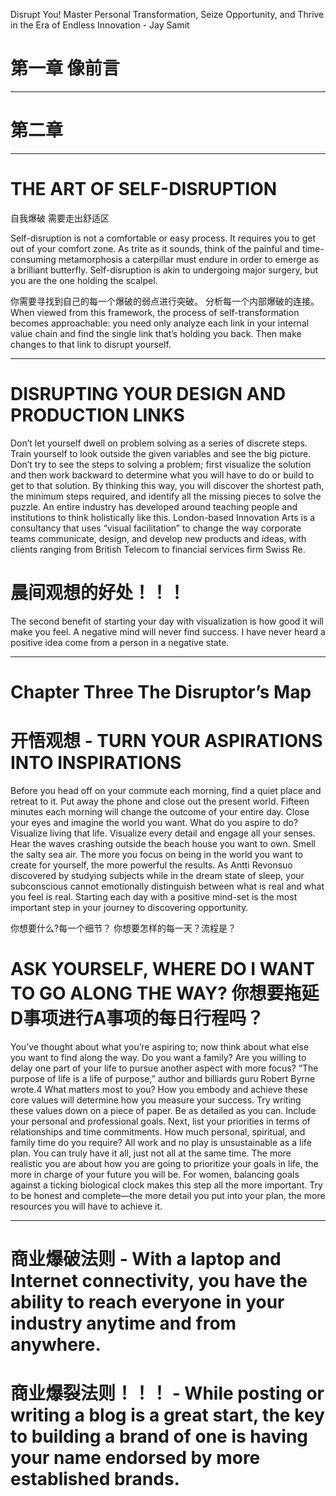 
Disrupt You! Master Personal Transformation, Seize Opportunity, and Thrive in the Era of Endless Innovation - Jay Samit

# 第一章 像前言 

------------------------------------

# 第二章 

------------------------------------------------

# THE ART OF SELF-DISRUPTION
自我爆破 需要走出舒适区

Self-disruption is not a comfortable or easy process. It requires you to get out of your comfort zone. 
As trite as it sounds, think of the painful and time-consuming metamorphosis a caterpillar must endure in order to emerge as a brilliant
butterfly. Self-disruption is akin to undergoing major surgery, but you are the one holding the scalpel.

你需要寻找到自己的每一个爆破的弱点进行突破。 分析每一个内部爆破的连接。
When viewed from this framework, the process of self-transformation becomes approachable: you need only analyze each link in your internal value chain and find the single link that’s holding you back. Then make changes to that link to disrupt yourself.

--------------------------------------------
# DISRUPTING YOUR DESIGN AND PRODUCTION LINKS

Don’t let yourself dwell on problem solving as a series of discrete steps. Train yourself to look outside the given variables and see the big picture. Don’t try to see the steps to solving a problem; first visualize the solution and then work backward to determine what you will have to do or build to get to that solution. By thinking this way, you will discover the shortest path, the minimum steps required, and identify all the missing pieces to solve the puzzle. An entire industry has developed around teaching people and institutions to think holistically like this. London-based Innovation Arts is a consultancy that uses “visual facilitation” to change the way corporate teams communicate, design, and develop new products and ideas, with clients ranging from British Telecom to financial services firm Swiss Re.

# 晨间观想的好处！！！

The second benefit of starting your day with visualization is how good it will make you feel. A negative mind will never find success. I have never heard a positive idea come from a person in a negative state.

--------------------------------------

# Chapter Three The Disruptor’s Map

# 开悟观想 - TURN YOUR ASPIRATIONS INTO INSPIRATIONS
Before you head off on your commute each morning, find a quiet place and retreat to it. Put away the phone and close out the present world. Fifteen minutes each morning will change the outcome of your entire day. Close your eyes and imagine the world you want. What do you aspire to do? Visualize living that life. Visualize every detail and engage all your senses. Hear the waves crashing outside the beach house you want to own. Smell the salty sea air. The more you focus on being in the world you want to create for yourself, the more powerful the results. As Antti Revonsuo discovered by studying subjects while in the dream state of sleep, your subconscious cannot emotionally distinguish between what is real and what you feel is real. Starting each day with a positive mind-set is the most important step in your journey to discovering opportunity.

你想要什么?每一个细节？ 你想要怎样的每一天？流程是？ 

# ASK YOURSELF, WHERE DO I WANT TO GO ALONG THE WAY? 你想要拖延D事项进行A事项的每日行程吗？

 You’ve thought about what you’re aspiring to; now think about what else you want to find along the way. Do you want a family? Are you willing to delay one part of your life to pursue another aspect with more focus? “The purpose of life is a life of purpose,” author and billiards guru Robert Byrne wrote.4 What matters most to you? How you embody and achieve these core values will determine how you measure your success. Try writing these values down on a piece of paper. Be as detailed as you can. Include your personal and professional goals. Next, list your priorities in terms of relationships and time commitments. How much personal, spiritual, and family time do you require? All work and no play is unsustainable as a life plan. You can truly have it all, just not all at the same time. The more realistic you are about how you are going to prioritize your goals in life, the more in charge of your future you will be. For women, balancing goals against a ticking biological clock makes this step all the more important. Try to be honest and complete—the more detail you put into your plan, the more resources you will have to achieve it.


------------------------------------------------



# 商业爆破法则 - With a laptop and Internet connectivity, you have the ability to reach everyone in your industry anytime and from anywhere.

# 商业爆裂法则！！！  - While posting or writing a blog is a great start, the key to building a brand of one is having your name endorsed by more established brands.


